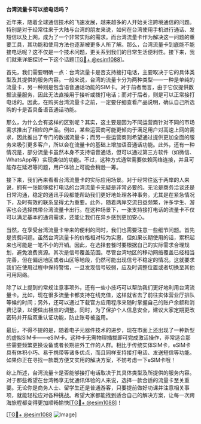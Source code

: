 **台湾流量卡可以接电话吗？**

近年来，随着全球通信技术的飞速发展，越来越多的人开始关注跨境通信的问题。特别是对于经常往来于大陆与台湾的朋友来说，如何在台湾使用手机进行通话、发短信以及上网，成为了一个非常实际的需求。而台湾流量卡作为解决这一问题的重要工具，其功能和使用方法也逐渐被更多人所了解。那么，台湾流量卡到底能不能接电话呢？这不仅是一个技术问题，更关系到我们的日常生活便利性。接下来，我们就来详细探讨一下这个话题[[TG💪+ @esim1088](https://t.me/s/esim1088)]。

首先，我们需要明确一点：台湾流量卡是否支持接打电话，主要取决于它的具体类型及其提供的服务内容。一般来说，台湾的流量卡分为两种类型——一种是单纯的流量卡，另一种则是包含语音通话功能的SIM卡。对于前者而言，由于它仅提供数据流量服务，因此无法直接用于接听或拨打电话；而对于后者，则是可以正常接打电话的。因此，在购买台湾流量卡之前，一定要仔细查看产品说明，确认自己所选购的卡是否具备语音通话功能。

那么，为什么会有这样的区别呢？其实，这主要是因为不同运营商针对不同的市场需求推出了相应的产品。例如，某些运营商可能更倾向于满足用户对高速上网的需求，因此推出了专门的数据流量卡；而另一些运营商则希望通过提供更加全面的服务来吸引更多客户，所以会在流量卡的基础上增加语音通话功能。此外，还有一种情况是，部分流量卡虽然本身不支持语音通话，但可以通过第三方软件（如微信、WhatsApp等）实现类似的功能。不过，这种方式通常需要依赖网络连接，并且可能存在延迟等问题，用户体验上可能会稍逊一筹。

接下来，我们再来看看台湾流量卡的实际应用场景。对于经常往返于两岸的人来说，拥有一张能够接打电话的台湾流量卡无疑是非常必要的。无论是商务洽谈还是日常沟通，稳定的通讯手段都能帮助我们更好地处理各种事务。尤其是在紧急情况下，及时有效的联系显得尤为重要。此外，随着两岸交流日益频繁，许多学生、游客也会选择携带台湾流量卡出行。在这种场景下，一张支持接打电话的流量卡不仅可以满足基本的通讯需求，还能让我们在异乡感到更加安心。

当然，在享受台湾流量卡带来的便利的同时，我们也需要注意一些细节问题。首先是资费问题。虽然台湾流量卡的价格相对较为实惠，但如果长期使用的话，累积起来也可能是一笔不小的开销。因此，在选择套餐时要根据自己的实际需求合理规划，避免浪费资源。其次是信号覆盖范围。尽管台湾地区的移动网络覆盖已经相当完善，但在偏远地区或者山区等地段，仍然可能出现信号不稳定的情况。这就要求我们在使用过程中保持警惕，一旦发现信号较弱，应及时调整位置或者切换至其他可用网络。

除了以上提到的常规注意事项外，还有一些小技巧可以帮助我们更好地利用台湾流量卡。比如，现在很多流量卡都支持在线充值，这样就省去了前往实体营业厅排队等候的时间；另外，还可以通过下载官方应用程序来随时掌握自己的账户余额和消费记录，以便做出相应的调整。同时，为了保护个人信息安全，建议大家定期更改密码并开启双重认证功能，防止账号被盗用。

最后，不得不提的是，随着电子元器件技术的进步，现在市面上还出现了一种新型的虚拟SIM卡——eSIM卡。这种卡无需物理插拔即可完成激活操作，非常适合那些需要频繁更换设备或者长期驻外工作的人群。相比于传统实体SIM卡，eSIM卡具有体积小巧、易于携带等诸多优点，而且同样支持接打电话、发送短信等功能。如果你正在寻找一款既方便又实用的解决方案，不妨考虑一下eSIM卡哦！

综上所述，台湾流量卡是否能够接打电话取决于其具体类型及所提供的服务内容。对于那些希望在台湾畅享无忧通讯体验的人来说，选择一款合适的流量卡至关重要。无论你是商务人士、留学生还是普通游客，只要提前做好功课并注意相关事项，就能轻松应对各种挑战。希望大家都能找到适合自己的解决方案，让每一次跨海旅程都变得更加顺畅愉快[[TG💪+ @esim1088](https://t.me/s/esim1088)]！

[[TG💪+ @esim1088](https://t.me/s/esim1088) ![Image](https://i.postimg.cc/4NQfJmqS/Snipaste-2025-05-13-00-14-12.png)]
